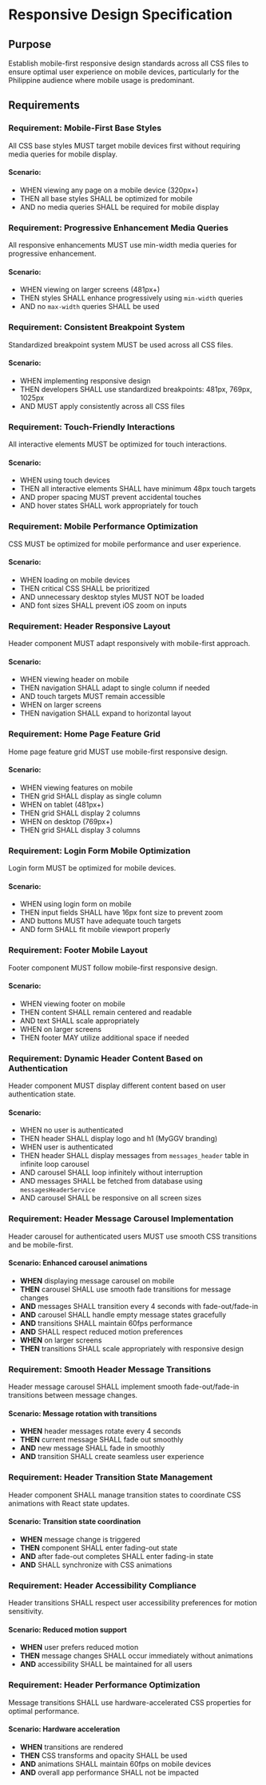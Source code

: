 # Responsive Design Specification

## Purpose
Establish mobile-first responsive design standards across all CSS files to ensure optimal user experience on mobile devices, particularly for the Philippine audience where mobile usage is predominant.
## Requirements
### Requirement: Mobile-First Base Styles
All CSS base styles MUST target mobile devices first without requiring media queries for mobile display.
#### Scenario:
- WHEN viewing any page on a mobile device (320px+)
- THEN all base styles SHALL be optimized for mobile
- AND no media queries SHALL be required for mobile display

### Requirement: Progressive Enhancement Media Queries
All responsive enhancements MUST use min-width media queries for progressive enhancement.
#### Scenario:
- WHEN viewing on larger screens (481px+)
- THEN styles SHALL enhance progressively using `min-width` queries
- AND no `max-width` queries SHALL be used

### Requirement: Consistent Breakpoint System
Standardized breakpoint system MUST be used across all CSS files.
#### Scenario:
- WHEN implementing responsive design
- THEN developers SHALL use standardized breakpoints: 481px, 769px, 1025px
- AND MUST apply consistently across all CSS files

### Requirement: Touch-Friendly Interactions
All interactive elements MUST be optimized for touch interactions.
#### Scenario:
- WHEN using touch devices
- THEN all interactive elements SHALL have minimum 48px touch targets
- AND proper spacing MUST prevent accidental touches
- AND hover states SHALL work appropriately for touch

### Requirement: Mobile Performance Optimization
CSS MUST be optimized for mobile performance and user experience.
#### Scenario:
- WHEN loading on mobile devices
- THEN critical CSS SHALL be prioritized
- AND unnecessary desktop styles MUST NOT be loaded
- AND font sizes SHALL prevent iOS zoom on inputs

### Requirement: Header Responsive Layout
Header component MUST adapt responsively with mobile-first approach.
#### Scenario:
- WHEN viewing header on mobile
- THEN navigation SHALL adapt to single column if needed
- AND touch targets MUST remain accessible
- WHEN on larger screens
- THEN navigation SHALL expand to horizontal layout

### Requirement: Home Page Feature Grid
Home page feature grid MUST use mobile-first responsive design.
#### Scenario:
- WHEN viewing features on mobile
- THEN grid SHALL display as single column
- WHEN on tablet (481px+)
- THEN grid SHALL display 2 columns
- WHEN on desktop (769px+)
- THEN grid SHALL display 3 columns

### Requirement: Login Form Mobile Optimization
Login form MUST be optimized for mobile devices.
#### Scenario:
- WHEN using login form on mobile
- THEN input fields SHALL have 16px font size to prevent zoom
- AND buttons MUST have adequate touch targets
- AND form SHALL fit mobile viewport properly

### Requirement: Footer Mobile Layout
Footer component MUST follow mobile-first responsive design.
#### Scenario:
- WHEN viewing footer on mobile
- THEN content SHALL remain centered and readable
- AND text SHALL scale appropriately
- WHEN on larger screens
- THEN footer MAY utilize additional space if needed

### Requirement: Dynamic Header Content Based on Authentication
Header component MUST display different content based on user authentication state.
#### Scenario:
- WHEN no user is authenticated
- THEN header SHALL display logo and h1 (MyGGV branding)
- WHEN user is authenticated
- THEN header SHALL display messages from `messages_header` table in infinite loop carousel
- AND carousel SHALL loop infinitely without interruption
- AND messages SHALL be fetched from database using `messagesHeaderService`
- AND carousel SHALL be responsive on all screen sizes

### Requirement: Header Message Carousel Implementation
Header carousel for authenticated users MUST use smooth CSS transitions and be mobile-first.

#### Scenario: Enhanced carousel animations
- **WHEN** displaying message carousel on mobile
- **THEN** carousel SHALL use smooth fade transitions for message changes
- **AND** messages SHALL transition every 4 seconds with fade-out/fade-in
- **AND** carousel SHALL handle empty message states gracefully
- **AND** transitions SHALL maintain 60fps performance
- **AND** SHALL respect reduced motion preferences
- **WHEN** on larger screens
- **THEN** transitions SHALL scale appropriately with responsive design

### Requirement: Smooth Header Message Transitions
Header message carousel SHALL implement smooth fade-out/fade-in transitions between message changes.

#### Scenario: Message rotation with transitions
- **WHEN** header messages rotate every 4 seconds
- **THEN** current message SHALL fade out smoothly
- **AND** new message SHALL fade in smoothly
- **AND** transition SHALL create seamless user experience

### Requirement: Header Transition State Management
Header component SHALL manage transition states to coordinate CSS animations with React state updates.

#### Scenario: Transition state coordination
- **WHEN** message change is triggered
- **THEN** component SHALL enter fading-out state
- **AND** after fade-out completes SHALL enter fading-in state
- **AND** SHALL synchronize with CSS animations

### Requirement: Header Accessibility Compliance
Header transitions SHALL respect user accessibility preferences for motion sensitivity.

#### Scenario: Reduced motion support
- **WHEN** user prefers reduced motion
- **THEN** message changes SHALL occur immediately without animations
- **AND** accessibility SHALL be maintained for all users

### Requirement: Header Performance Optimization
Message transitions SHALL use hardware-accelerated CSS properties for optimal performance.

#### Scenario: Hardware acceleration
- **WHEN** transitions are rendered
- **THEN** CSS transforms and opacity SHALL be used
- **AND** animations SHALL maintain 60fps on mobile devices
- **AND** overall app performance SHALL not be impacted

